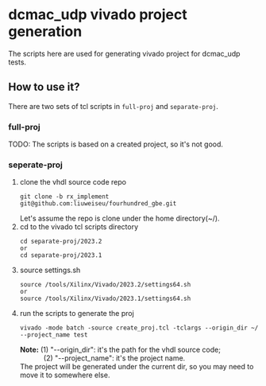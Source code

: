 # dcmac_udp vivado project generation
The scripts here are used for generating vivado project for dcmac_udp tests.
## How to use it?
There are two sets of tcl scripts in `full-proj` and `separate-proj`. 
### full-proj
TODO: The scripts is based on a created project, so it's not good.
### seperate-proj
1. clone the vhdl source code repo
    ```
    git clone -b rx_implement git@github.com:liuweiseu/fourhundred_gbe.git
    ```
    Let's assume the repo is clone under the home directory(~/).
2. cd to the vivado tcl scripts directory
    ```
    cd separate-proj/2023.2
    or
    cd separate-proj/2023.1
    
    ```
3. source settings.sh
    ```
    source /tools/Xilinx/Vivado/2023.2/settings64.sh
    or 
    source /tools/Xilinx/Vivado/2023.1/settings64.sh
    ```
4. run the scripts to generate the proj
    ```
    vivado -mode batch -source create_proj.tcl -tclargs --origin_dir ~/ --project_name test
    ```
    **Note:** (1) "--origin_dir": it's the path for the vhdl source code;  
    &nbsp;&nbsp;&nbsp;&nbsp;&nbsp;&nbsp;&nbsp;&nbsp;&nbsp;&nbsp;&nbsp;&nbsp;(2) "--project_name": it's the project name.  
    The project will be generated under the current dir, so you may need to move it to somewhere else.